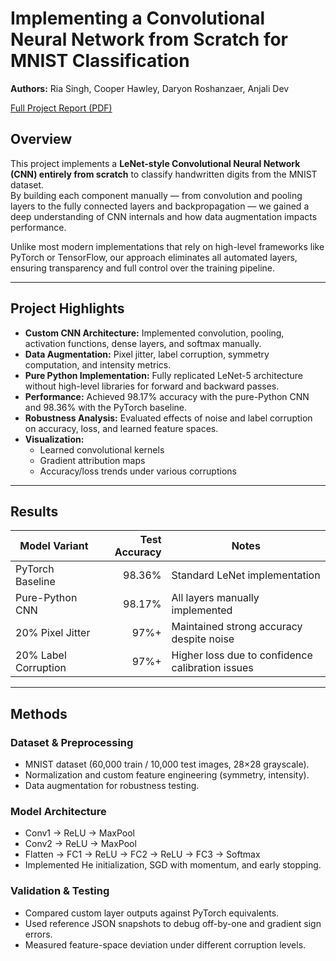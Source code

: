 # Implementing a Convolutional Neural Network from Scratch for MNIST Classification

**Authors:** Ria Singh, Cooper Hawley, Daryon Roshanzaer, Anjali Dev  

[Full Project Report (PDF)](https://github.com/riasingh455/cnn_research_paper/raw/main/Research_Paper.pdf)


## Overview
This project implements a **LeNet-style Convolutional Neural Network (CNN) entirely from scratch** to classify handwritten digits from the MNIST dataset.  
By building each component manually — from convolution and pooling layers to the fully connected layers and backpropagation — we gained a deep understanding of CNN internals and how data augmentation impacts performance.

Unlike most modern implementations that rely on high-level frameworks like PyTorch or TensorFlow, our approach eliminates all automated layers, ensuring transparency and full control over the training pipeline.

---

## Project Highlights
- **Custom CNN Architecture:** Implemented convolution, pooling, activation functions, dense layers, and softmax manually.
- **Data Augmentation:** Pixel jitter, label corruption, symmetry computation, and intensity metrics.
- **Pure Python Implementation:** Fully replicated LeNet-5 architecture without high-level libraries for forward and backward passes.
- **Performance:** Achieved 98.17% accuracy with the pure-Python CNN and 98.36% with the PyTorch baseline.
- **Robustness Analysis:** Evaluated effects of noise and label corruption on accuracy, loss, and learned feature spaces.
- **Visualization:**  
  - Learned convolutional kernels  
  - Gradient attribution maps  
  - Accuracy/loss trends under various corruptions

---

## Results
| Model Variant         | Test Accuracy | Notes |
|-----------------------|--------------:|-------|
| PyTorch Baseline      | 98.36%        | Standard LeNet implementation |
| Pure-Python CNN       | 98.17%        | All layers manually implemented |
| 20% Pixel Jitter      | 97%+          | Maintained strong accuracy despite noise |
| 20% Label Corruption  | 97%+          | Higher loss due to confidence calibration issues |

---

## Methods
### Dataset & Preprocessing
- MNIST dataset (60,000 train / 10,000 test images, 28×28 grayscale).
- Normalization and custom feature engineering (symmetry, intensity).
- Data augmentation for robustness testing.

### Model Architecture
- Conv1 → ReLU → MaxPool  
- Conv2 → ReLU → MaxPool  
- Flatten → FC1 → ReLU → FC2 → ReLU → FC3 → Softmax  
- Implemented He initialization, SGD with momentum, and early stopping.

### Validation & Testing
- Compared custom layer outputs against PyTorch equivalents.
- Used reference JSON snapshots to debug off-by-one and gradient sign errors.
- Measured feature-space deviation under different corruption levels.
